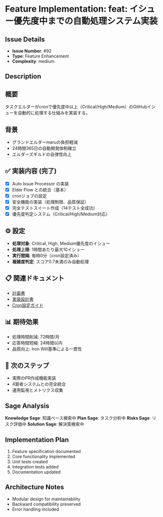 # Feature Implementation: feat: イシュー優先度中までの自動処理システム実装

## Issue Details
- **Issue Number**: #92
- **Type**: Feature Enhancement
- **Complexity**: medium

## Description
## 概要
タスクエルダーがcronで優先度中以上（Critical/High/Medium）のGitHubイシューを自動的に処理する仕組みを実装する。

## 背景
- グランドエルダーmaruの負担軽減
- 24時間365日の自動開発体制確立
- エルダーズギルドの自律性向上

## ✅ 実装内容 (完了)
- [x] Auto Issue Processor の実装
- [x] Elder Flow との統合（基本）
- [x] cronジョブの設定
- [x] 安全機能の実装（処理制限、品質保証）
- [x] 完全テストスイート作成（14テスト全成功）
- [x] 優先度判定システム（Critical/High/Medium対応）

## ⚙️ 設定
- **処理対象**: Critical, High, Medium優先度のイシュー
- **処理上限**: 1時間あたり最大10イシュー
- **実行間隔**: 毎時0分（cron設定済み）
- **複雑度判定**: スコア0.7未満のみ自動処理

## 📋 関連ドキュメント
- [計画書](/docs/AUTO_ISSUE_PROCESSOR_PLAN.md)
- [実装設計書](/docs/AUTO_ISSUE_PROCESSOR_DESIGN.md)
- [Cron設定ガイド](/docs/AUTO_ISSUE_PROCESSOR_CRON_SETUP.md)

## 📊 期待効果
- 処理時間削減: 72時間/月
- 応答時間短縮: 24時間以内
- 品質向上: Iron Will基準による一貫性

## 🚀 次のステップ
- 実際のPR作成機能実装
- 4賢者システムとの完全統合
- 運用監視とメトリクス収集

## Sage Analysis
**Knowledge Sage**: 知識ベース検索中
**Plan Sage**: タスク分析中
**Risks Sage**: リスク評価中
**Solution Sage**: 解決策検索中

## Implementation Plan
1. Feature specification documented
2. Core functionality implemented
3. Unit tests created
4. Integration tests added
5. Documentation updated

## Architecture Notes
- Modular design for maintainability
- Backward compatibility preserved
- Error handling included
